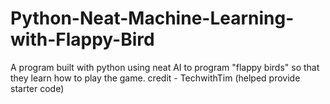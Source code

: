 # Python-Neat-Machine-Learning-with-Flappy-Bird
A program built with python using neat AI to program "flappy birds" so that they learn how to play the game.
credit - TechwithTim (helped provide starter code)
